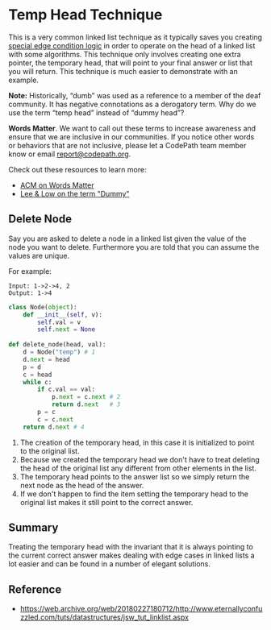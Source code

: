 # Temp Head Technique
This is a very common linked list technique as it typically saves you creating [special edge condition logic](https://youtu.be/njTh_OwMljA?t=6m35s) in order to operate on the head of a linked list with some algorithms. This technique only involves creating one extra pointer, the temporary head, that will point to your final answer or list that you will return. This technique is much easier to demonstrate with an example.

**Note:** Historically, “dumb” was used as a reference to a member of the deaf community. It has negative connotations as a derogatory term. Why do we use the term “temp head” instead of “dummy head”?

**Words Matter**. We want to call out these terms to increase awareness and ensure that we are inclusive in our communities. 
If you notice other words or behaviors that are not inclusive, please let a CodePath team member know or email <report@codepath.org>.

Check out these resources to learn more:

* [ACM on Words Matter](https://www.acm.org/diversity-inclusion/words-matter)
* [Lee & Low on the term "Dummy"](https://blog.leeandlow.com/2012/08/16/when-did-the-word-dummy-become-derogatory/)

## Delete Node
Say you are asked to delete a node in a linked list given the value of the node you want to delete. Furthermore you are told that you can assume the values are unique.

For example:
```
Input: 1->2->4, 2
Output: 1->4
```

```python
class Node(object):
    def __init__(self, v):
        self.val = v
        self.next = None
    
def delete_node(head, val):
    d = Node("temp") # 1
    d.next = head
    p = d
    c = head
    while c:
        if c.val == val:
            p.next = c.next # 2
            return d.next   # 3
        p = c
        c = c.next
    return d.next # 4 
```

1. The creation of the temporary head, in this case it is initialized to point to the original list.
2. Because we created the temporary head we don't have to treat deleting the head of the original list any different from other elements in the list.
3. The temporary head points to the answer list so we simply return the next node as the head of the answer.
4. If we don't happen to find the item setting the temporary head to the original list makes it still point to the correct answer.

## Summary
Treating the temporary head with the invariant that it is always pointing to the current correct answer makes dealing with edge cases in linked lists a lot easier and can be found in a number of elegant solutions.

## Reference

* <https://web.archive.org/web/20180227180712/http://www.eternallyconfuzzled.com/tuts/datastructures/jsw_tut_linklist.aspx>